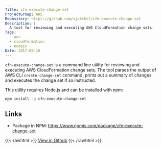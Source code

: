 ```yaml
---
Title: cfn-execute-change-set
ProjectGroup: AWS
Repository: https://github.com/sjakthol/cfn-execute-change-set
Description: |
  A tool for reviewing and executing AWS CloudFormation change sets.
Tags:
  - aws
  - cloudformation
  - nodejs
Date: 2017-09-10
---
```


`cfn-execute-change-set` is a command line utility for reviewing and executing
AWS CloudFormation change sets. The tool parses the output of AWS CLI `create-change-set`
command, prints out a summary of changes and executes the change set if so
instructed.

This utility requires Node.js and can be installed with npm:
```bash
npm install -g cfn-execute-change-set
```

## Links

* Package in NPM: https://www.npmjs.com/package/cfn-execute-change-set

{{< rawhtml >}}
<a target="_blank" rel="noopener" href="https://github.com/sjakthol/cfn-execute-change-set">View in Github</a>
{{< /rawhtml >}}